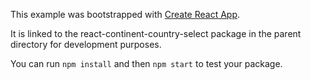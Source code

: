 This example was bootstrapped with [Create React App](https://github.com/facebook/create-react-app).

It is linked to the react-continent-country-select package in the parent directory for development purposes.

You can run `npm install` and then `npm start` to test your package.
